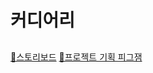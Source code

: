 # 커디어리

##

##

[🔗스토리보드](https://docs.google.com/presentation/d/1TGsukOJkn-cpmYRNX1LC4-S6vjKCWiMn0OyPJGUzlC0/edit#slide=id.p)
[🔗프로젝트 기획 피그잼](https://www.figma.com/file/1OWJW93EXBBpgOV8d2Gulq/co-diary-%EA%B8%B0%ED%9A%8D?type=whiteboard&node-id=0-1)
